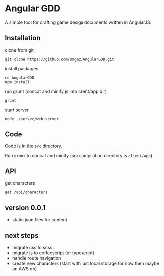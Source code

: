 # Angular GDD

A simple tool for crafting game design documents written in AngularJS.

## Installation

clone from git

	git clone https://github.com/omgaz/AngularGDD.git

install packages

	cd AngularGDD
	npm install

run grunt (concat and minify js into client/app dir)

	grunt

start server

	node ./server/web-server

## Code

Code is in the `src` directory.

Run `grunt` to concat and minify (src compilation directory is `client/app`).

## API

get characters
	
	get /api/characters

## version 0.0.1

 - static json files for content

## next steps

 - migrate css to scss
 - migrate js to coffeescript (or typescript)
 - handle route navigation
 - create new characters (start with just local storage for now then maybe an AWS db)